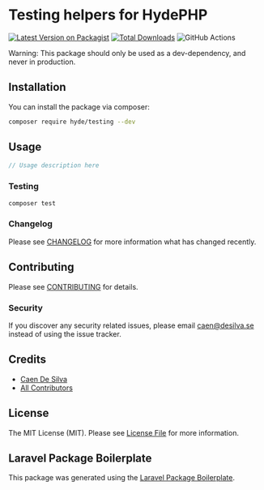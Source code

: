 # Testing helpers for HydePHP

[![Latest Version on Packagist](https://img.shields.io/packagist/v/hyde/testing.svg?style=flat-square)](https://packagist.org/packages/hyde/testing)
[![Total Downloads](https://img.shields.io/packagist/dt/hyde/testing.svg?style=flat-square)](https://packagist.org/packages/hyde/testing)
![GitHub Actions](https://github.com/hyde/testing/actions/workflows/main.yml/badge.svg)

Warning: This package should only be used as a dev-dependency, and never in production.

## Installation

You can install the package via composer:

```bash
composer require hyde/testing --dev
```

## Usage

```php
// Usage description here
```

### Testing

```bash
composer test
```

### Changelog

Please see [CHANGELOG](CHANGELOG.md) for more information what has changed recently.

## Contributing

Please see [CONTRIBUTING](CONTRIBUTING.md) for details.

### Security

If you discover any security related issues, please email caen@desilva.se instead of using the issue tracker.

## Credits

-   [Caen De Silva](https://github.com/hyde)
-   [All Contributors](../../contributors)

## License

The MIT License (MIT). Please see [License File](LICENSE.md) for more information.

## Laravel Package Boilerplate

This package was generated using the [Laravel Package Boilerplate](https://laravelpackageboilerplate.com).
